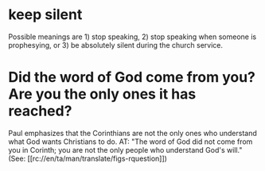# keep silent

Possible meanings are 1) stop speaking, 2) stop speaking when someone is prophesying, or 3) be absolutely silent during the church service.

# Did the word of God come from you? Are you the only ones it has reached?

Paul emphasizes that the Corinthians are not the only ones who understand what God wants Christians to do. AT: "The word of God did not come from you in Corinth; you are not the only people who understand God's will." (See: [[rc://en/ta/man/translate/figs-rquestion]])